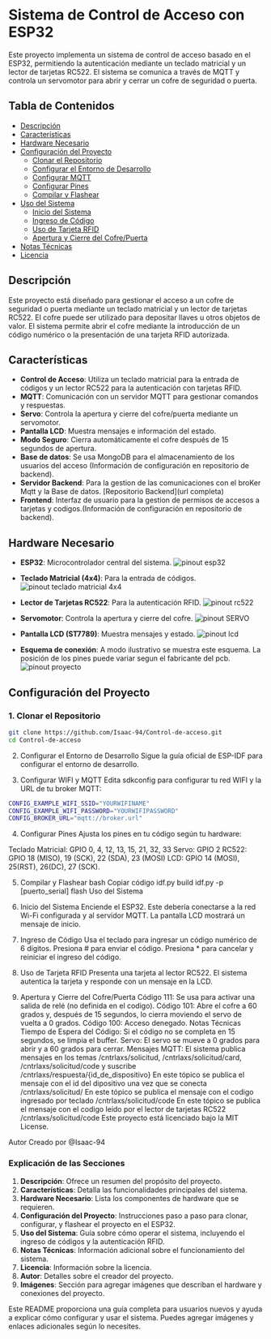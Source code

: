 # Sistema de Control de Acceso con ESP32

Este proyecto implementa un sistema de control de acceso basado en el ESP32, permitiendo la autenticación mediante un teclado matricial y un lector de tarjetas RC522. El sistema se comunica a través de MQTT y controla un servomotor para abrir y cerrar un cofre de seguridad o puerta.

## Tabla de Contenidos

- [Descripción](#descripción)
- [Características](#características)
- [Hardware Necesario](#hardware-necesario)
- [Configuración del Proyecto](#configuración-del-proyecto)
  - [Clonar el Repositorio](#1-clonar-el-repositorio)
  - [Configurar el Entorno de Desarrollo](#2-configurar-el-entorno-de-desarrollo)
  - [Configurar MQTT](#3-configurar-mqtt)
  - [Configurar Pines](#4-configurar-pines)
  - [Compilar y Flashear](#5-compilar-y-flashear)
- [Uso del Sistema](#uso-del-sistema)
  - [Inicio del Sistema](#1-inicio-del-sistema)
  - [Ingreso de Código](#2-ingreso-de-código)
  - [Uso de Tarjeta RFID](#3-uso-de-tarjeta-rfid)
  - [Apertura y Cierre del Cofre/Puerta](#4-apertura-y-cierre-del-cofrepuerta)
- [Notas Técnicas](#notas-técnicas)
- [Licencia](#licencia)

## Descripción

Este proyecto está diseñado para gestionar el acceso a un cofre de seguridad o puerta mediante un teclado matricial y un lector de tarjetas RC522. El cofre puede ser utilizado para depositar llaves u otros objetos de valor. El sistema permite abrir el cofre mediante la introducción de un código numérico o la presentación de una tarjeta RFID autorizada.

## Características

- **Control de Acceso**: Utiliza un teclado matricial para la entrada de códigos y un lector RC522 para la autenticación con tarjetas RFID.
- **MQTT**: Comunicación con un servidor MQTT para gestionar comandos y respuestas.
- **Servo**: Controla la apertura y cierre del cofre/puerta mediante un servomotor.
- **Pantalla LCD**: Muestra mensajes e información del estado.
- **Modo Seguro**: Cierra automáticamente el cofre después de 15 segundos de apertura.
- **Base de datos**: Se usa MongoDB para el almacenamiento de los usuarios del acceso (Información de configuración en repositorio de backend).
- **Servidor Backend**: Para la gestion de las comunicaciones con el broKer Mqtt y la Base de datos.
[Repositorio Backend](url completa)
- **Frontend**: Interfaz de usuario para la gestion de permisos de accesos a tarjetas y codigos.(Información de configuración en repositorio de backend).

## Hardware Necesario

- **ESP32**: Microcontrolador central del sistema.
![pinout esp32](imagenes/pinout-ESP32.png)
- **Teclado Matricial (4x4)**: Para la entrada de códigos.
![pinout teclado matricial 4x4](imagenes/pinoutkeyboard.png)
- **Lector de Tarjetas RC522**: Para la autenticación RFID.
![pinout rc522](imagenes/pinoutrc522.png)
- **Servomotor**: Controla la apertura y cierre del cofre.
![pinout SERVO](imagenes/pinoutservo.png)
- **Pantalla LCD (ST7789)**: Muestra mensajes y estado.
![pinout lcd](imagenes/pinoutlcd.png)

- **Esquema de conexión**: A modo ilustrativo se muestra este esquema. La posición de los pines puede variar segun el fabricante del pcb.
![pinout proyecto](imagenes/esp32sensors.png)

## Configuración del Proyecto

### 1. Clonar el Repositorio

```bash
git clone https://github.com/Isaac-94/Control-de-acceso.git
cd Control-de-acceso
```

2. Configurar el Entorno de Desarrollo
Sigue la guía oficial de ESP-IDF para configurar el entorno de desarrollo.

3. Configurar WIFI y MQTT 
Edita sdkconfig para configurar tu red WIFI y la URL de tu broker MQTT:
```bash
CONFIG_EXAMPLE_WIFI_SSID="YOURWIFINAME"
CONFIG_EXAMPLE_WIFI_PASSWORD="YOURWIFIPASSWORD"
CONFIG_BROKER_URL="mqtt://broker.url"
```
4. Configurar Pines
Ajusta los pines en tu código según tu hardware:

Teclado Matricial: GPIO 0, 4, 12, 13, 15, 21, 32, 33
Servo: GPIO 2
RC522: GPIO 18 (MISO), 19 (SCK), 22 (SDA), 23 (MOSI)
LCD: GPIO 14 (MOSI), 25(RST), 26(DC), 27 (SCK).

5. Compilar y Flashear
bash
Copiar código
idf.py build
idf.py -p [puerto_serial] flash
Uso del Sistema

1. Inicio del Sistema
Enciende el ESP32. Este debería conectarse a la red Wi-Fi configurada y al servidor MQTT. La pantalla LCD mostrará un mensaje de inicio.

2. Ingreso de Código
Usa el teclado para ingresar un código numérico de 6 dígitos.
Presiona # para enviar el código.
Presiona * para cancelar y reiniciar el ingreso del código.
3. Uso de Tarjeta RFID
Presenta una tarjeta al lector RC522.
El sistema autentica la tarjeta y responde con un mensaje en la LCD.
4. Apertura y Cierre del Cofre/Puerta
Código 111: Se usa para activar una salida de relé (no definida en el codigo).
Código 101: Abre el cofre a 60 grados y, después de 15 segundos, lo cierra moviendo el servo de vuelta a 0 grados.
Código 100: Acceso denegado.
Notas Técnicas
Tiempo de Espera del Código: Si el código no se completa en 15 segundos, se limpia el buffer.
Servo: El servo se mueve a 0 grados para abrir y a 60 grados para cerrar.
Mensajes MQTT: El sistema publica  mensajes en los temas /cntrlaxs/solicitud, /cntrlaxs/solicitud/card, /cntrlaxs/solicitud/code y suscribe /cntrlaxs/respuesta/{id_de_dispositivo}
En este tópico se publica el mensaje con el id del dipositivo una vez que se conecta /cntrlaxs/solicitud/
En este tópico se publica el mensaje con el codigo ingresado por teclado /cntrlaxs/solicitud/code
En este tópico se publica el mensaje con el codigo leido por el lector de tarjetas RC522 /cntrlaxs/solicitud/code
Este proyecto está licenciado bajo la MIT License.

Autor
Creado por @Isaac-94


### Explicación de las Secciones

1. **Descripción**: Ofrece un resumen del propósito del proyecto.
2. **Características**: Detalla las funcionalidades principales del sistema.
3. **Hardware Necesario**: Lista los componentes de hardware que se requieren.
4. **Configuración del Proyecto**: Instrucciones paso a paso para clonar, configurar, y flashear el proyecto en el ESP32.
5. **Uso del Sistema**: Guía sobre cómo operar el sistema, incluyendo el ingreso de códigos y la autenticación RFID.
6. **Notas Técnicas**: Información adicional sobre el funcionamiento del sistema.
7. **Licencia**: Información sobre la licencia.
8. **Autor**: Detalles sobre el creador del proyecto.
9. **Imágenes**: Sección para agregar imágenes que describan el hardware y conexiones del proyecto.

Este README proporciona una guía completa para usuarios nuevos y ayuda a explicar cómo configurar y usar el sistema. Puedes agregar imágenes y enlaces adicionales según lo necesites.

